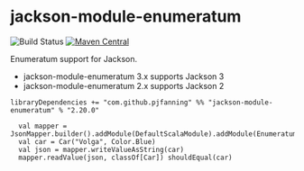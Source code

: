 # jackson-module-enumeratum

![Build Status](https://github.com/pjfanning/jackson-module-enumeratum/actions/workflows/ci.yml/badge.svg)
[![Maven Central](https://maven-badges.herokuapp.com/maven-central/com.github.pjfanning/jackson-module-enumeratum_2.13/badge.svg)](https://maven-badges.herokuapp.com/maven-central/com.github.pjfanning/jackson-module-enumeratum_2.13)

Enumeratum support for Jackson.

* jackson-module-enumeratum 3.x supports Jackson 3
* jackson-module-enumeratum 2.x supports Jackson 2

```
libraryDependencies += "com.github.pjfanning" %% "jackson-module-enumeratum" % "2.20.0"
```

```
  val mapper = JsonMapper.builder().addModule(DefaultScalaModule).addModule(EnumeratumModule).build()
  val car = Car("Volga", Color.Blue)
  val json = mapper.writeValueAsString(car)
  mapper.readValue(json, classOf[Car]) shouldEqual(car)
```      
